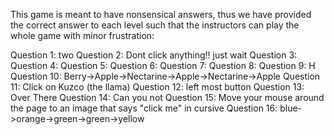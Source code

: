 This game is meant to have nonsensical answers, thus we have provided the correct answer to each level such that the instructors can play the whole game with minor frustration:

Question 1: two
Question 2: Dont click anything!! just wait
Question 3:
Question 4:
Question 5:
Question 6:
Question 7:
Question 8:
Question 9: H
Question 10: Berry->Apple->Nectarine->Apple->Nectarine->Apple
Question 11: Click on Kuzco (the llama)
Question 12: left most button
Question 13: Over There
Question 14: Can you not
Question 15: Move your mouse around the page to an image that says "click me" in cursive
Question 16: blue->orange->green->green->yellow

